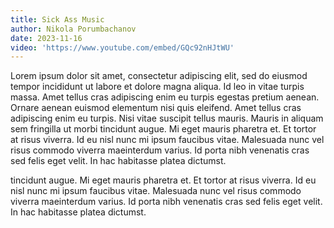 ```yaml
---
title: Sick Ass Music
author: Nikola Porumbachanov
date: 2023-11-16
video: 'https://www.youtube.com/embed/GQc92nHJtWU'
---
```


Lorem ipsum dolor sit amet, consectetur adipiscing elit, sed do eiusmod tempor incididunt ut labore et dolore magna aliqua. Id leo in vitae turpis massa. Amet tellus cras adipiscing enim eu turpis egestas pretium aenean. Ornare aenean euismod elementum nisi quis eleifend. Amet tellus cras adipiscing enim eu turpis. Nisi vitae suscipit tellus mauris. Mauris in aliquam sem fringilla ut morbi tincidunt augue. Mi eget mauris pharetra et. Et tortor at risus viverra. Id eu nisl nunc mi ipsum faucibus vitae. Malesuada nunc vel risus commodo viverra maeinterdum varius. Id porta nibh venenatis cras sed felis eget velit. In hac habitasse platea dictumst.

tincidunt augue. Mi eget mauris pharetra et. Et tortor at risus viverra. Id eu nisl nunc mi ipsum faucibus vitae. Malesuada nunc vel risus commodo viverra maeinterdum varius. Id porta nibh venenatis cras sed felis eget velit. In hac habitasse platea dictumst.
